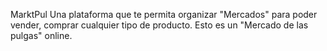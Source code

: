 MarktPul
Una plataforma que te permita organizar "Mercados" para poder vender, comprar cualquier tipo de producto. Esto es un "Mercado de las pulgas" online.